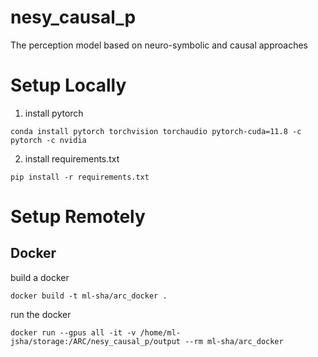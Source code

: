 # nesy_causal_p
The perception model based on neuro-symbolic and causal approaches


# Setup Locally

1. install pytorch
```
conda install pytorch torchvision torchaudio pytorch-cuda=11.8 -c pytorch -c nvidia
```
2. install requirements.txt
``` 
pip install -r requirements.txt
```

# Setup Remotely

## Docker

build a docker

``` 
docker build -t ml-sha/arc_docker .
```
run the docker
``` 
docker run --gpus all -it -v /home/ml-jsha/storage:/ARC/nesy_causal_p/output --rm ml-sha/arc_docker

```